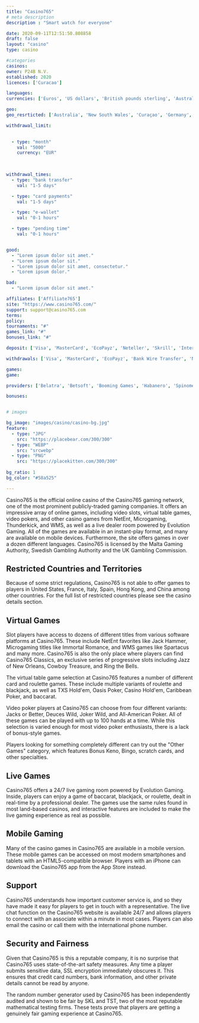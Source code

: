 ```yaml
---
title: "Casino765"
# meta description
description : "Smart watch for everyone"

date: 2020-09-11T12:51:50.808858
draft: false
layout: "casino" 
type: casino

#categories
casinos: 
owner: P24B N.V.
established: 2020
licences: ['Curacao']

languages: 
currencies: ['Euros', 'US dollars', 'British pounds sterling', 'Australian dollars', 'Canadian dollars', 'Chinese yuan', 'Denmark kroner', 'Hong Kong dollars', 'Hungarian forints', 'Icelandic krónur', 'Indian rupees', 'Indonesian rupiahs', 'Israeli new sheqels', 'Japanese yen', 'South Korean won', 'Malaysian ringgits', 'New Zealand dollars', 'Norwegian kroner', 'Philippine pesos', 'Singapore dollars', 'South African Rand', 'Swiss francs', 'Thai baht']

geo: 
geo_resrticted: ['Australia', 'New South Wales', 'Curaçao', 'Germany', 'Schleswig-Holstein', 'Israel', 'Italy', 'Spain', 'Sweden', 'Switzerland', 'United Kingdom', 'United States', 'Alabama', 'Alaska', 'American Samoa', 'Arizona', 'Arkansas', 'California', 'Colorado', 'Connecticut', 'Delaware', 'District of Columbia', 'Florida', 'Georgia(US)', 'Guam', 'Hawaii', 'Idaho', 'Illinois', 'Indiana', 'Iowa', 'Kansas', 'Kentucky', 'Louisiana', 'Maine', 'Maryland', 'Massachusetts', 'Michigan', 'Minnesota', 'Mississippi', 'Missouri', 'Montana', 'Nebraska', 'Nevada', 'New Hampshire', 'New Jersey', 'New Mexico', 'New York', 'North Carolina', 'North Dakota', 'Northern Mariana Islands', 'Ohio', 'Oklahoma', 'Oregon', 'Pennsylvania', 'Rhode Island', 'South Carolina', 'South Dakota', 'Tennessee', 'Texas', 'U.S. Virgin Islands', 'Utah', 'Vermont', 'Virginia', 'Washington', 'West Virginia', 'Wisconsin', 'Wyoming']

withdrawal_limit:

  
  - type: "month"
    val: "5000"
    currency: "EUR"
  
  

withdrawal_times:
  - type: "bank transfer"
    val: "1-5 days"

  - type: "card payments"
    val: "1-5 days"

  - type: "e-wallet"
    val: "0-1 hours"

  - type: "pending time"
    val: "0-1 hours"


good:
  - "Lorem ipsum dolor sit amet."
  - "Lorem ipsum dolor sit."
  - "Lorem ipsum dolor sit amet, consectetur."
  - "Lorem ipsum dolor."

bad:
  - "Lorem ipsum dolor sit amet."

affiliates: ['Affiliate765']
site: "https://www.casino765.com/"
support: support@casino765.com
terms:
policy:
tournaments: "#"
games_link: "#"
bonuses_link: "#"

deposit: ['Visa', 'MasterCard', 'EcoPayz', 'Neteller', 'Skrill', 'Interac', 'Bank Wire Transfer', 'PayKasa', 'ecoVoucher', 'Flexepin', 'QIWI', 'Paysafe Card', 'Neosurf', 'Otopay', 'CashU', 'American Express', 'JCB', 'Discover']

withdrawals: ['Visa', 'MasterCard', 'EcoPayz', 'Bank Wire Transfer', 'Neteller', 'Interac', 'Paykasa', 'ecoVoucher', 'Flexepin', 'QIWI', 'Paysafe Card', 'Neosurf', 'Otopay']

games: 
game:

providers: ['Belatra', 'Betsoft', 'Booming Games', 'Habanero', 'Spinomenal', 'Tom Horn Gaming', 'ZEUS PLAY', 'Apollo Games', 'Booongo Gaming', 'Caleta Gaming', 'Kalamba Games', 'Mr. Slotty', 'NetGame', 'OneTouch Games', 'PlayPearls', 'Red Rake Gaming', 'Wazdan', 'WeAreCasino']

bonuses:


# images

bg_image: "images/casino/casino-bg.jpg"  
feature:
  - type: "JPG" 
    src: "https://placebear.com/300/300"
  - type: "WEBP"
    src: "srcwebp"
  - type: "PNG"
    src: "https://placekitten.com/300/300"  
 
bg_ratio: 1 
bg_color: "#58a525"  

---
```


Casino765 is the official online casino of the Casino765 gaming network, one of the most prominent publicly-traded gaming companies. It offers an impressive array of online games, including video slots, virtual table games, video pokers, and other casino games from NetEnt, Microgaming, Thunderkick, and WMS, as well as a live dealer room powered by Evolution Gaming. All of the games are available in an instant-play format, and many are available on mobile devices. Furthermore, the site offers games in over a dozen different languages. Casino765 is licensed by the Malta Gaming Authority, Swedish Gambling Authority and the UK Gambling Commission.

## Restricted Countries and Territories
Because of some strict regulations, Casino765 is not able to offer games to players in United States, France, Italy, Spain, Hong Kong, and China among other countries. For the full list of restricted countries please see the casino details section.

## Virtual Games
Slot players have access to dozens of different titles from various software platforms at Casino765. These include NetEnt favorites like Jack Hammer, Microgaming titles like Immortal Romance, and WMS games like Spartacus and many more. Casino765 is also the only place where players can find Casino765 Classics, an exclusive series of progressive slots including Jazz of New Orleans, Cowboy Treasure, and Ring the Bells.

The virtual table game selection at Casino765 features a number of different card and roulette games. These include multiple variants of roulette and blackjack, as well as TXS Hold'em, Oasis Poker, Casino Hold'em, Caribbean Poker, and baccarat.

Video poker players at Casino765 can choose from four different variants: Jacks or Better, Deuces Wild, Joker Wild, and All-American Poker. All of these games can be played with up to 100 hands at a time. While this selection is varied enough for most video poker enthusiasts, there is a lack of bonus-style games.

Players looking for something completely different can try out the "Other Games" category, which features Bonus Keno, Bingo, scratch cards, and other specialties.

## Live Games
Casino765 offers a 24/7 live gaming room powered by Evolution Gaming. Inside, players can enjoy a game of baccarat, blackjack, or roulette, dealt in real-time by a professional dealer. The games use the same rules found in most land-based casinos, and interactive features are included to make the live gaming experience as real as possible.

## Mobile Gaming
Many of the casino games in Casino765 are available in a mobile version. These mobile games can be accessed on most modern smartphones and tablets with an HTML5-compatible browser. Players with an iPhone can download the Casino765 app from the App Store instead.

## Support
Casino765 understands how important customer service is, and so they have made it easy for players to get in touch with a representative. The live chat function on the Casino765 website is available 24/7 and allows players to connect with an associate within a minute in most cases. Players can also email the casino or call them with the international phone number.

## Security and Fairness
Given that Casino765 is this a reputable company, it is no surprise that Casino765 uses state-of-the-art safety measures. Any time a player submits sensitive data, SSL encryption immediately obscures it. This ensures that credit card numbers, bank information, and other private details cannot be read by anyone.

The random number generator used by Casino765 has been independently audited and shown to be fair by SKL and TST, two of the most reputable mathematical testing firms. These tests prove that players are getting a genuinely fair gaming experience at Casino765.